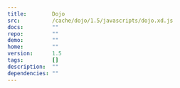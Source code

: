 ```yaml
---
title:        Dojo
src:          /cache/dojo/1.5/javascripts/dojo.xd.js
docs:         ""
repo:         ""
demo:         ""
home:         ""
version:      1.5
tags:         []
description:  ""
dependencies: ""
---
```


